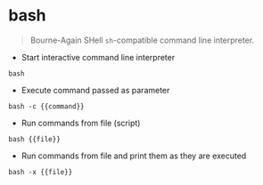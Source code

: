 # bash

> Bourne-Again SHell
> `sh`-compatible command line interpreter.

- Start interactive command line interpreter

`bash`

- Execute command passed as parameter

`bash -c {{command}}`

- Run commands from file (script)

`bash {{file}}`

- Run commands from file and print them as they are executed

`bash -x {{file}}`
